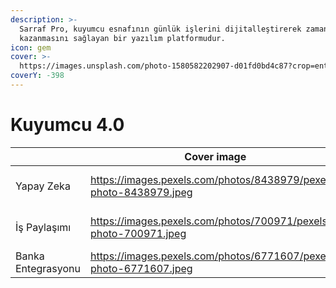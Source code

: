 ```yaml
---
description: >-
  Sarraf Pro, kuyumcu esnafının günlük işlerini dijitalleştirerek zaman
  kazanmasını sağlayan bir yazılım platformudur.
icon: gem
cover: >-
  https://images.unsplash.com/photo-1580582202907-d01fd0bd4c87?crop=entropy&cs=srgb&fm=jpg&ixid=M3wxOTcwMjR8MHwxfHNlYXJjaHwxfHxqZXdlbHJ5JTIwc3RvcmV8ZW58MHx8fHwxNzQ2Mzk2MDcyfDA&ixlib=rb-4.0.3&q=85
coverY: -398
---
```


# Kuyumcu 4.0

<table data-view="cards"><thead><tr><th></th><th data-hidden data-card-cover data-type="image">Cover image</th><th data-hidden data-card-target data-type="content-ref"></th></tr></thead><tbody><tr><td>Yapay Zeka</td><td><a href="https://images.pexels.com/photos/8438979/pexels-photo-8438979.jpeg">https://images.pexels.com/photos/8438979/pexels-photo-8438979.jpeg</a></td><td><a href="kuyumcular-icin-yapay-zeka.md">kuyumcular-icin-yapay-zeka.md</a></td></tr><tr><td>İş Paylaşımı</td><td><a href="https://images.pexels.com/photos/700971/pexels-photo-700971.jpeg">https://images.pexels.com/photos/700971/pexels-photo-700971.jpeg</a></td><td><a href="kuyumculukta-is-paylasimi.md">kuyumculukta-is-paylasimi.md</a></td></tr><tr><td>Banka Entegrasyonu</td><td><a href="https://images.pexels.com/photos/6771607/pexels-photo-6771607.jpeg">https://images.pexels.com/photos/6771607/pexels-photo-6771607.jpeg</a></td><td><a href="banka-hesap-takibi.md">banka-hesap-takibi.md</a></td></tr></tbody></table>
